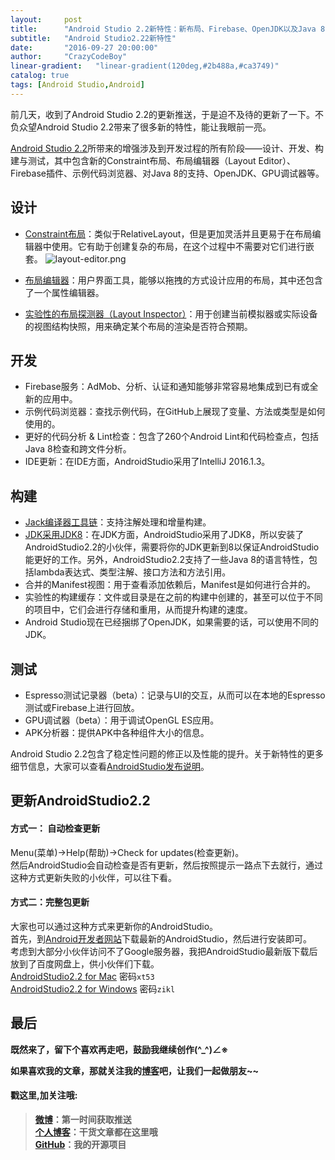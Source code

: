 ```yaml
---
layout:     post
title:      "Android Studio 2.2新特性：新布局、Firebase、OpenJDK以及Java 8"
subtitle:   "Android Studio2.22新特性"
date:       "2016-09-27 20:00:00"
author:     "CrazyCodeBoy"
linear-gradient:   "linear-gradient(120deg,#2b488a,#ca3749)"
catalog: true
tags: [Android Studio,Android]
---
```


前几天，收到了Android Studio 2.2的更新推送，于是迫不及待的更新了一下。不负众望Android Studio 2.2带来了很多新的特性，能让我眼前一亮。

[Android Studio 2.2](https://developer.android.com/studio/install.html)所带来的增强涉及到开发过程的所有阶段——设计、开发、构建与测试，其中包含新的Constraint布局、布局编辑器（Layout Editor）、Firebase插件、示例代码浏览器、对Java 8的支持、OpenJDK、GPU调试器等。

## 设计

* [Constraint布局](https://developer.android.com/training/constraint-layout/index.html)：类似于RelativeLayout，但是更加灵活并且更易于在布局编辑器中使用。它有助于创建复杂的布局，在这个过程中不需要对它们进行嵌套。
![layout-editor.png](http://upload-images.jianshu.io/upload_images/904056-1eae954ef8fad8e5.png?imageMogr2/auto-orient/strip%7CimageView2/2/w/1240)

* [布局编辑器](https://developer.android.com/studio/write/layout-editor.html)：用户界面工具，能够以拖拽的方式设计应用的布局，其中还包含了一个属性编辑器。
* [实验性的布局探测器（Layout Inspector）](http://tools.android.com/tech-docs/layout-inspector)：用于创建当前模拟器或实际设备的视图结构快照，用来确定某个布局的渲染是否符合预期。

## 开发
* Firebase服务：AdMob、分析、认证和通知能够非常容易地集成到已有或全新的应用中。
* 示例代码浏览器：查找示例代码，在GitHub上展现了变量、方法或类型是如何使用的。
* 更好的代码分析 & Lint检查：包含了260个Android Lint和代码检查点，包括Java 8检查和跨文件分析。
* IDE更新：在IDE方面，AndroidStudio采用了IntelliJ 2016.1.3。

## 构建
* [Jack编译器工具链](https://source.android.com/source/jack.html)：支持注解处理和增量构建。
* [JDK采用JDK8](https://developer.android.com/guide/platform/j8-jack.html)：在JDK方面，AndroidStudio采用了JDK8，所以安装了AndroidStudio2.2的小伙伴，需要将你的JDK更新到8以保证AndroidStudio能更好的工作。另外，AndroidStudio2.2支持了一些Java 8的语言特性，包括lambda表达式、类型注解、接口方法和方法引用。
* 合并的Manifest视图：用于查看添加依赖后，Manifest是如何进行合并的。
* 实验性的构建缓存：文件或目录是在之前的构建中创建的，甚至可以位于不同的项目中，它们会进行存储和重用，从而提升构建的速度。
* Android Studio现在已经捆绑了OpenJDK，如果需要的话，可以使用不同的JDK。

## 测试

* Espresso测试记录器（beta）：记录与UI的交互，从而可以在本地的Espresso测试或Firebase上进行回放。
* GPU调试器（beta）：用于调试OpenGL ES应用。
* APK分析器：提供APK中各种组件大小的信息。

 Android Studio 2.2包含了稳定性问题的修正以及性能的提升。关于新特性的更多细节信息，大家可以查看[AndroidStudio发布说明](https://developer.android.com/studio/releases/index.html)。

## 更新AndroidStudio2.2

#### 方式一： 自动检查更新
Menu(菜单)->Help(帮助)->Check for updates(检查更新)。  
然后AndroidStudio会自动检查是否有更新，然后按照提示一路点下去就行，通过这种方式更新失败的小伙伴，可以往下看。

#### 方式二：完整包更新
大家也可以通过这种方式来更新你的AndroidStudio。  
首先，到[Android开发者网站](https://developer.android.com/studio/install.html)下载最新的AndroidStudio，然后进行安装即可。  
考虑到大部分小伙伴访问不了Google服务器，我把AndroidStudio最新版下载后放到了百度网盘上，供小伙伴们下载。  
[AndroidStudio2.2 for Mac](http://pan.baidu.com/s/1dFun0pN)  密码`xt53`     
[AndroidStudio2.2 for Windows](http://pan.baidu.com/s/1dEW6UUt) 密码`zikl`

## 最后

**既然来了，留下个喜欢再走吧，鼓励我继续创作(^_^)∠※**   

**如果喜欢我的文章，那就关注我的[博客](http://www.cboy.me/)吧，让我们一起做朋友~~**

#### 戳这里,加关注哦:   

>**[微博](http://weibo.com/u/6003602003)：第一时间获取推送**    
**[个人博客](http://www.cboy.me/)：干货文章都在这里哦**  
**[GitHub](https://github.com/crazycodeboy/)：我的开源项目**     